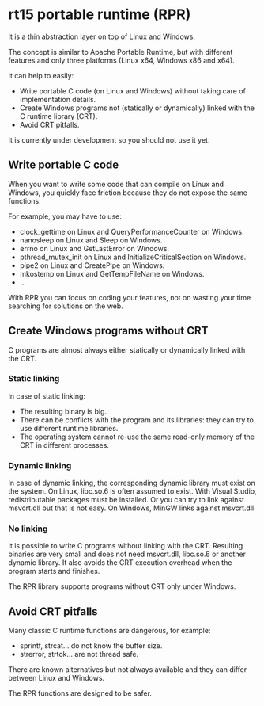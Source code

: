 # rt15 portable runtime (RPR)

It is a thin abstraction layer on top of Linux and Windows.

The concept is similar to Apache Portable Runtime, but with different features and only three platforms (Linux x64, Windows x86 and x64).

It can help to easily:
* Write portable C code (on Linux and Windows) without taking care of implementation details.
* Create Windows programs not (statically or dynamically) linked with the C runtime library (CRT).
* Avoid CRT pitfalls.

It is currently under development so you should not use it yet.

## Write portable C code

When you want to write some code that can compile on Linux and Windows, you quickly face friction because they do not expose the same functions.

For example, you may have to use:
* clock_gettime on Linux and QueryPerformanceCounter on Windows.
* nanosleep on Linux and Sleep on Windows.
* errno on Linux and GetLastError on Windows.
* pthread_mutex_init on Linux and InitializeCriticalSection on Windows.
* pipe2 on Linux and CreatePipe on Windows.
* mkostemp on Linux and GetTempFileName on Windows.
* ...

With RPR you can focus on coding your features, not on wasting your time searching for solutions on the web.

## Create Windows programs without CRT

C programs are almost always either statically or dynamically linked with the CRT.

### Static linking

In case of static linking:
* The resulting binary is big.
* There can be conflicts with the program and its libraries: they can try to use different runtime libraries.
* The operating system cannot re-use the same read-only memory of the CRT in different processes.

### Dynamic linking

In case of dynamic linking, the corresponding dynamic library must exist on the system.
On Linux, libc.so.6 is often assumed to exist.
With Visual Studio, redistributable packages must be installed. Or you can try to link against msvcrt.dll but that is not easy.
On Windows, MinGW links against msvcrt.dll.

### No linking

It is possible to write C programs without linking with the CRT.
Resulting binaries are very small and does not need msvcrt.dll, libc.so.6 or another dynamic library.
It also avoids the CRT execution overhead when the program starts and finishes.

The RPR library supports programs without CRT only under Windows.

## Avoid CRT pitfalls

Many classic C runtime functions are dangerous, for example:
* sprintf, strcat... do not know the buffer size.
* strerror, strtok... are not thread safe.

There are known alternatives but not always available and they can differ between Linux and Windows.

The RPR functions are designed to be safer.
